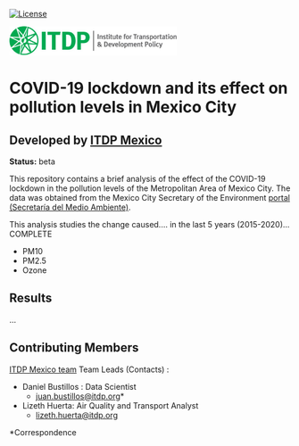 [![License](https://img.shields.io/pypi/l/pandas.svg)](https://github.com/pandas-dev/pandas/blob/master/LICENSE)

![](./assets/ITDP_PrestigeLogo.png)

# COVID-19 lockdown and its effect on pollution levels in Mexico City
## Developed by [ITDP Mexico](http://mexico.itdp.org)
**Status:** beta

This repository contains a brief analysis of the effect of the COVID-19 lockdown in the pollution levels of the Metropolitan Area of Mexico City. The data was obtained from the Mexico City Secretary of the Environment [portal (Secretaría del Medio Ambiente)](http://www.aire.cdmx.gob.mx/default.php).


This analysis studies the change caused.... in the last 5 years (2015-2020)... COMPLETE
- PM10
- PM2.5
- Ozone

##  Results

...


## Contributing Members

[ITDP Mexico team](http://mexico.itdp.org)
Team Leads (Contacts) :
- Daniel Bustillos : Data Scientist
  - [juan.bustillos@itdp.org](juan.bustillos@itdp.org)*
- Lizeth Huerta:
Air Quality and Transport Analyst
  - lizeth.huerta@itdp.org

*Correspondence
